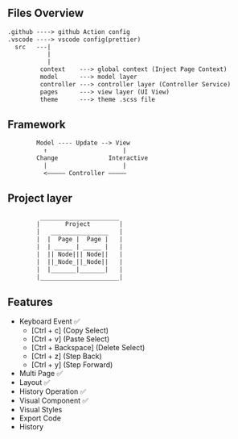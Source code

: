 ## Files Overview

```txt
.github ----> github Action config
.vscode ----> vscode config(prettier)
  src   ---|
           |
           |
         context    ---> global context (Inject Page Context)
         model      ---> model layer
         controller ---> controller layer (Controller Service)
         pages      ---> view layer (UI View)
         theme      ---> theme .scss file
```

## Framework

```txt
        Model ---- Update --> View
          ↑                     |
        Change              Interactive
          |                     |
          <————— Controller —————
```

## Project layer

```txt
         ______________________
        |       Project        |
        |   ________________   |
        |  |  Page |  Page |   |
        |  | _____ | _____ |   |
        |  || Node||| Node||   |
        |  ||_Node_||_Node||   |
        |  |_______|_______|   |
        |______________________|
```

## Features

- Keyboard Event ✅
  - [Ctrl + c] (Copy Select)
  - [Ctrl + v] (Paste Select)
  - [Ctrl + Backspace] (Delete Select)
  - [Ctrl + z] (Step Back)
  - [Ctrl + y] (Step Forward)
- Multi Page ✅
- Layout ✅
- History Operation ✅
- Visual Component ✅
- Visual Styles
- Export Code
- History
